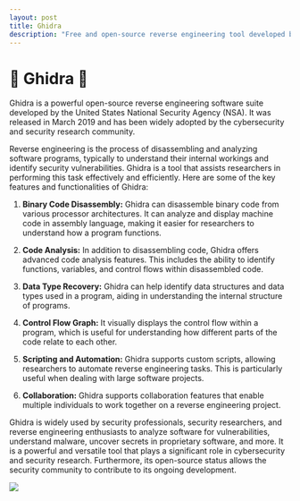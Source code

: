 ```yaml
---
layout: post
title: Ghidra
description: "Free and open-source reverse engineering tool developed by the United States National Security Agency."
---
```


# 👹 Ghidra 👹

Ghidra is a powerful open-source reverse engineering software suite developed by the United States National Security Agency (NSA). It was released in March 2019 and has been widely adopted by the cybersecurity and security research community.

Reverse engineering is the process of disassembling and analyzing software programs, typically to understand their internal workings and identify security vulnerabilities. Ghidra is a tool that assists researchers in performing this task effectively and efficiently. Here are some of the key features and functionalities of Ghidra:

1. **Binary Code Disassembly:** Ghidra can disassemble binary code from various processor architectures. It can analyze and display machine code in assembly language, making it easier for researchers to understand how a program functions.

2. **Code Analysis:** In addition to disassembling code, Ghidra offers advanced code analysis features. This includes the ability to identify functions, variables, and control flows within disassembled code.

3. **Data Type Recovery:** Ghidra can help identify data structures and data types used in a program, aiding in understanding the internal structure of programs.

4. **Control Flow Graph:** It visually displays the control flow within a program, which is useful for understanding how different parts of the code relate to each other.

5. **Scripting and Automation:** Ghidra supports custom scripts, allowing researchers to automate reverse engineering tasks. This is particularly useful when dealing with large software projects.

6. **Collaboration:** Ghidra supports collaboration features that enable multiple individuals to work together on a reverse engineering project.

Ghidra is widely used by security professionals, security researchers, and reverse engineering enthusiasts to analyze software for vulnerabilities, understand malware, uncover secrets in proprietary software, and more. It is a powerful and versatile tool that plays a significant role in cybersecurity and security research. Furthermore, its open-source status allows the security community to contribute to its ongoing development.

<div>
<img src="https://media.wired.com/photos/5c7f358c25da720469976787/1:1/w_1543,h_1543,c_limit/ghidra.jpg"/>
</div>